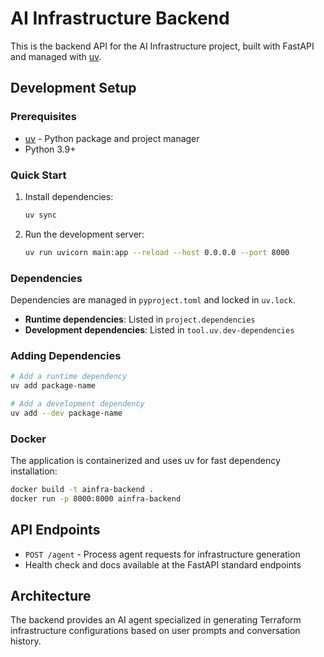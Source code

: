 # AI Infrastructure Backend

This is the backend API for the AI Infrastructure project, built with FastAPI and managed with [uv](https://github.com/astral-sh/uv).

## Development Setup

### Prerequisites

- [uv](https://github.com/astral-sh/uv) - Python package and project manager
- Python 3.9+

### Quick Start

1. Install dependencies:
   ```bash
   uv sync
   ```

2. Run the development server:
   ```bash
   uv run uvicorn main:app --reload --host 0.0.0.0 --port 8000
   ```

### Dependencies

Dependencies are managed in `pyproject.toml` and locked in `uv.lock`.

- **Runtime dependencies**: Listed in `project.dependencies`
- **Development dependencies**: Listed in `tool.uv.dev-dependencies`

### Adding Dependencies

```bash
# Add a runtime dependency
uv add package-name

# Add a development dependency
uv add --dev package-name
```

### Docker

The application is containerized and uses uv for fast dependency installation:

```bash
docker build -t ainfra-backend .
docker run -p 8000:8000 ainfra-backend
```

## API Endpoints

- `POST /agent` - Process agent requests for infrastructure generation
- Health check and docs available at the FastAPI standard endpoints

## Architecture

The backend provides an AI agent specialized in generating Terraform infrastructure configurations based on user prompts and conversation history.
